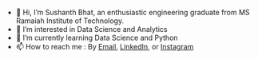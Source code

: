 - 👋 Hi, I’m Sushanth Bhat, an enthusiastic engineering graduate from MS Ramaiah Institute of Technology.
- 👀 I’m interested in Data Science and Analytics
- 🌱 I’m currently learning Data Science and Python
- 📫 How to reach me : By <a href="sushanthbhat15@gmail.com">Email</a>,  <a href="https://www.linkedin.com/in/sushanth-bhat-215230194/">LinkedIn</a>, or <a href="https://www.instagram.com/sushanth_109/">Instagram</a>

<!---
sushanth10/sushanth10 is a ✨ special ✨ repository because its `README.md` (this file) appears on your GitHub profile.
You can click the Preview link to take a look at your changes.
--->
